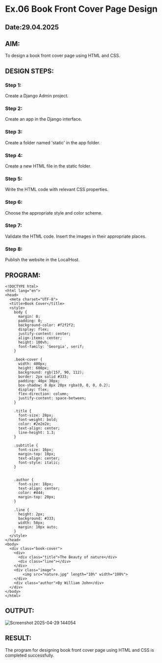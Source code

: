 # Ex.06 Book Front Cover Page Design
 ## Date:29.04.2025
 
 ## AIM:
 To design a book front cover page using HTML and CSS.
 
 ## DESIGN STEPS:
 
 ### Step 1:
 Create a Django Admin project.
 
 ### Step 2:
 Create an app in the Django interface.
 
 ### Step 3:
 Create a folder named 'static' in the app folder.
 
 ### Step 4:
 Create a new HTML file in the static folder.
 
 ### Step 5:
 Write the HTML code with relevant CSS properties.
 
 ### Step 6:
 Choose the appropriate style and color scheme.
 
 ### Step 7:
 Validate the HTML code.
 Insert the images in their appropriate places.
 
 ### Step 8:
 Publish the website in the LocalHost.
 
 ## PROGRAM:

```
<!DOCTYPE html>
<html lang="en">
<head>
  <meta charset="UTF-8">
  <title>Book Cover</title>
  <style>
    body {
      margin: 0;
      padding: 0;
      background-color: #f2f2f2;
      display: flex;
      justify-content: center;
      align-items: center;
      height: 100vh;
      font-family: 'Georgia', serif;
    }

    .book-cover {
      width: 400px;
      height: 600px;
      background: rgb(157, 90, 112);
      border: 2px solid #333;
      padding: 40px 30px;
      box-shadow: 0 8px 20px rgba(0, 0, 0, 0.2);
      display: flex;
      flex-direction: column;
      justify-content: space-between;
    }

    .title {
      font-size: 28px;
      font-weight: bold;
      color: #2e2e2e;
      text-align: center;
      line-height: 1.3;
    }

    .subtitle {
      font-size: 16px;
      margin-top: 10px;
      text-align: center;
      font-style: italic;
    }


    .author {
      font-size: 18px;
      text-align: center;
      color: #444;
      margin-top: 20px;
    }

    .line {
      height: 2px;
      background: #333;
      width: 50px;
      margin: 10px auto;
    }
  </style>
</head>
<body>
  <div class="book-cover">
    <div>
      <div class="title">The Beauty of nature</div>
      <div class="line"></div>
    </div>
    <div class="image">
        <img src="nature.jpg" length="10%" width="100%">
    </div>
    <div class="author">By William John</div>
  </div>
</body>
</html>

```
  
  
 
 ## OUTPUT:
 
 ![Screenshot 2025-04-29 144054](https://github.com/user-attachments/assets/8ea47018-161f-4a54-8da2-1de58a663ce8)

 ## RESULT:
 The program for designing book front cover page using HTML and CSS is completed successfully.
